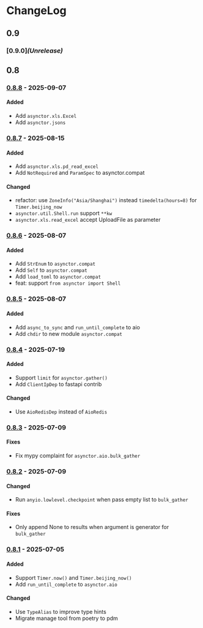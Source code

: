 # ChangeLog

## 0.9
### [0.9.0]*(Unrelease)*

## 0.8

### [0.8.8](../../releases/tag/v0.8.8) - 2025-09-07

#### Added
- Add `asynctor.xls.Excel`
- Add `asynctor.jsons`

### [0.8.7](../../releases/tag/v0.8.7) - 2025-08-15

#### Added
- Add `asynctor.xls.pd_read_excel`
- Add `NotRequired` and `ParamSpec` to asynctor.compat

#### Changed
- refactor: use `ZoneInfo("Asia/Shanghai")` instead `timedelta(hours=8)` for `Timer.beijing_now`
- `asynctor.util.Shell.run` support `**kw`
- `asynctor.xls.read_excel` accept UploadFile as parameter

### [0.8.6](../../releases/tag/v0.8.6) - 2025-08-07

#### Added
- Add `StrEnum` to `asynctor.compat`
- Add `Self` to `asynctor.compat`
- Add `load_toml` to `asynctor.compat`
- feat: support `from asynctor import Shell`

### [0.8.5](../../releases/tag/v0.8.5) - 2025-08-07

#### Added
- Add `async_to_sync` and `run_until_complete` to aio
- Add `chdir` to new module `asynctor.compat`

### [0.8.4](../../releases/tag/v0.8.4) - 2025-07-19

#### Added
- Support `limit` for `asynctor.gather()`
- Add `ClientIpDep` to fastapi contrib

#### Changed
- Use `AioRedisDep` instead of `AioRedis`

### [0.8.3](../../releases/tag/v0.8.3) - 2025-07-09

#### Fixes
- Fix mypy complaint for `asynctor.aio.bulk_gather`

### [0.8.2](../../releases/tag/v0.8.2) - 2025-07-09

#### Changed
- Run `anyio.lowlevel.checkpoint` when pass empty list to `bulk_gather`

#### Fixes
- Only append None to results when argument is generator for `bulk_gather`

### [0.8.1](../../releases/tag/v0.8.1) - 2025-07-05

#### Added
- Support `Timer.now()` and `Timer.beijing_now()`
- Add `run_until_complete` to `asynctor.aio`

#### Changed
- Use `TypeAlias` to improve type hints
- Migrate manage tool from poetry to pdm
